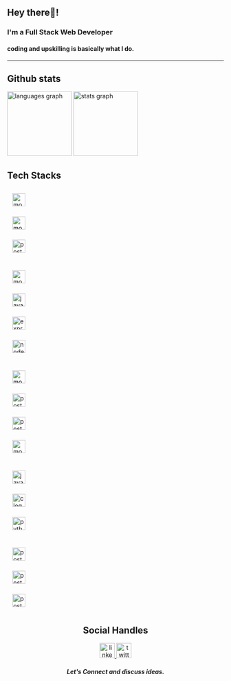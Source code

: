 ## Hey there👋!
###  I'm a Full Stack Web Developer
#### coding and upskilling is basically what I do.
---
## Github stats

<div align="left">
  <img src="https://github-readme-stats.vercel.app/api/top-langs?username=palvevaishnav&locale=en&hide_title=false&layout=compact&card_width=320&langs_count=5&theme=dracula&hide_border=false" height="150" alt="languages graph"  />
  
  <img src="https://github-readme-stats.vercel.app/api?username=palvevaishnav&hide_title=false&hide_rank=false&show_icons=true&include_all_commits=true&count_private=true&disable_animations=false&theme=dracula&locale=en&hide_border=false" height="150" alt="stats graph"  />
  
</div>

###
<!--
<br clear="both">

<img align="right" height="150" src="https://avatars.githubusercontent.com/u/110933531?v=4"  />

###
-->
## Tech Stacks
<div align="left" style="display: grid; grid-template-columns: repeat(auto-fit, minmax(50px, 1fr); gap: 12px;padding:6px;">
  <!-- Top  -->
<!--   <h5>Current Stack </h5>
  <br /> -->
  <img src="https://img.icons8.com/?size=100&id=MWiBjkuHeMVq&format=png&color=000000" height="30" alt="mongodb logo" style="padding:12px" />
  <img width="12" />
  <img src="https://img.icons8.com/?size=100&id=wpZmKzk11AzJ&format=png&color=000000" height="30" alt="mongodb logo"  style="padding:12px"  />
  <img width="12" />
  <img src="https://img.icons8.com/?size=100&id=4PiNHtUJVbLs&format=png&color=000000" height="30" alt="postman logo" style="padding:12px"  />
  <img width="12" />
  <br />
  <img src="https://img.icons8.com/?size=100&id=NfbyHexzVEDk&format=png&color=000000" height="30" alt="mongodb logo" style="padding:12px"  />
  <img width="12" />
  <img src="https://cdn.jsdelivr.net/gh/devicons/devicon/icons/javascript/javascript-original.svg" height="30" alt="javascript logo" style="padding:12px"   />
  <img width="12" />
  <img src="https://skillicons.dev/icons?i=express" height="30" alt="express logo" style="padding:12px"  />
  <img width="12" />
  <img src="https://cdn.simpleicons.org/nodedotjs/339933" height="30" alt="nodejs logo" style="padding:12px"  />
  <img width="12" />
  <br />
  <img src="https://cdn.simpleicons.org/mongodb/47A248" height="30" alt="mongodb logo" style="padding:12px"  />
  <img width="12" />
  <img src="https://cdn.jsdelivr.net/gh/devicons/devicon/icons/postgresql/postgresql-original.svg" height="30" alt="postgresql logo" style="padding:12px"  />
  <img width="12" />
  <img src="https://img.icons8.com/?size=100&id=UFF3hmipmJ2V&format=png&color=000000" height="30" alt="postgresql logo" style="padding:12px"  />
  <img width="12" />
  <img src="https://img.icons8.com/?size=100&id=YKKmRFS8Utmm&format=png&color=000000" height="30" alt="mongodb logo" style="padding:12px"  />
  <img width="12" />
  <br />
  <img src="https://skillicons.dev/icons?i=java" height="30" alt="java logo" style="padding:12px"  />
  <img width="12" />
  <img src="https://cdn.jsdelivr.net/gh/devicons/devicon/icons/c/c-original.svg" height="30" alt="c logo" style="padding:12px"  />
  <img width="12" />
  <img src="https://cdn.jsdelivr.net/gh/devicons/devicon/icons/python/python-original.svg" height="30" alt="python logo" style="padding:12px"  />
  <img width="12" />
  <br />
  <img src="https://cdn.simpleicons.org/postman/FF6C37" height="30" alt="postman logo" style="padding:12px"  />
  <img width="12" />
  <img src="https://upload.wikimedia.org/wikipedia/commons/9/9a/Visual_Studio_Code_1.35_icon.svg" height="30" alt="postman logo" style="padding:12px"  />
  <img width="12" />
  <img src="https://upload.wikimedia.org/wikipedia/commons/thumb/9/9f/Vimlogo.svg/1024px-Vimlogo.svg.png" height="30" alt="postman logo" style="padding:12px"  />
  <img width="12" />
</div>

###

<div align="center">  
  <h2>Social Handles </h2>
  <a href="https://linkedin.com/in/vaishnavpalve">
    <img src="https://img.shields.io/static/v1?message=LinkedIn&logo=linkedin&label=&color=0077B5&logoColor=white&labelColor=&style=for-the-badge" height="35" alt="linkedin logo" />
  </a>
  <a href="https://x.com/palve_vaishnav">
    <img src="https://img.shields.io/static/v1?message=Twitter&logo=twitter&label=&color=1DA1F2&logoColor=white&labelColor=&style=for-the-badge" height="35" alt="twitter logo"  />
  </a>
  <h5>Let's Connect and discuss ideas.</h5>
</div>

###

<br clear="both">
<!--
<img src="https://raw.githubusercontent.com/palvevaishnav/palvevaishnav/output/snake.svg" alt="Snake animation" />
-->
